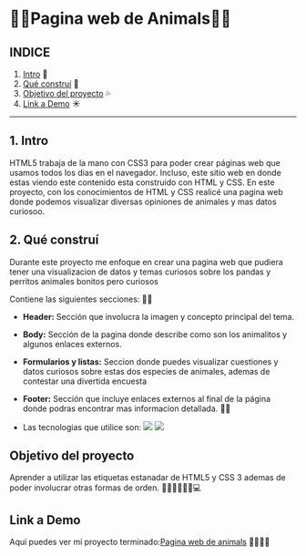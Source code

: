 # 🐼🐶Pagina web de Animals🐼🐶

## **INDICE**

1. [Intro](#) 🎋
2. [Qué construí](#) 🌲
3. [Objetivo del proyecto](#) 💦
4. [Link a Demo](#) ☀️

****

## 1. Intro
HTML5 trabaja de la mano con CSS3 para poder crear páginas web que usamos todos los dias en el navegador. Incluso, este sitio web en donde estas viendo este contenido esta construido con HTML y CSS. En este proyecto, con los conocimientos de HTML y CSS realicé una pagina web donde podemos visualizar diversas opiniones de animales y mas datos curiosoo.

## 2. Qué construí
Durante este proyecto me enfoque en crear una pagina web que pudiera tener una visualizacion de datos y temas curiosos sobre los pandas y perritos animales bonitos pero curiosos

Contiene las siguientes secciones:
🐼🐶
* **Header:** Sección que involucra la imagen y concepto principal del tema.

* **Body:** Sección de la pagina donde describe como son los animalitos y algunos enlaces externos.

* **Formularios y listas:** Seccion donde puedes visualizar cuestiones y datos curiosos sobre estas dos especies de animales, ademas de contestar una divertida encuesta
  
* **Footer:** Sección que incluye enlaces externos al final de la página donde podras encontrar mas informacion detallada.
🐼🐶
* Las tecnologias que utilice son:
  <img src="https://img.shields.io/badge/CSS3-1572B6?style=for-the-badge&logo=css3&logoColor=white" />
  <img src="https://img.shields.io/badge/HTML5-E34F26?style=for-the-badge&logo=html5&logoColor=white" />

## Objetivo del proyecto
Aprender a utilizar las etiquetas estanadar de HTML5 y CSS 3 ademas de poder involucrar otras formas de orden.
👩🏻‍💻👩🏻‍🚀💻
## Link a Demo
Aqui puedes ver mi proyecto terminado:[Pagina web de animals](https://animals-b6mx.vercel.app/)
👩🏻‍💻👩
